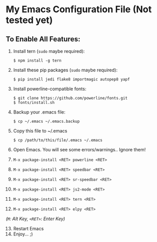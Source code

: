 # My Emacs Configuration File (Not tested yet)

**To Enable All Features:**
---------------------------

1. Install tern (`sudo` maybe required):
   ```
   $ npm install -g tern
   ```

2. Install these pip packages (`sudo` maybe required): 
   ```
   $ pip install jedi flake8 importmagic autopep8 yapf
   ```

3. Install powerline-compatible fonts:
   ```
   $ git clone https://github.com/powerline/fonts.git
   $ fonts/install.sh
   ```

4. Backup your .emacs file:
   ```
   $ cp ~/.emacs ~/.emacs.backup
   ```

5. Copy this file to ~/.emacs
   ```
   $ cp /path/to/this/file/.emacs ~/.emacs
   ```

6. Open Emacs. You will see some errors/warnings.. Ignore them!

7. `M-x package-install <RET> powerline <RET>`
8. `M-x package-install <RET> speedbar <RET>`
9. `M-x package-install <RET> sr-speedbar <RET>`
10. `M-x package-install <RET> js2-mode <RET>`
11. `M-x package-install <RET> tern <RET>`
12. `M-x package-install <RET> elpy <RET>`

*(`M`: Alt Key, `<RET>`: Enter Key)*

13. Restart Emacs
14. Enjoy... ;)
